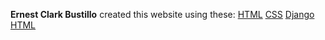 **Ernest Clark Bustillo** created this website using these: [HTML](/wiki/HTML) [CSS](/wiki/CSS) [Django](/wiki/Django) [HTML](/wiki/HTML)